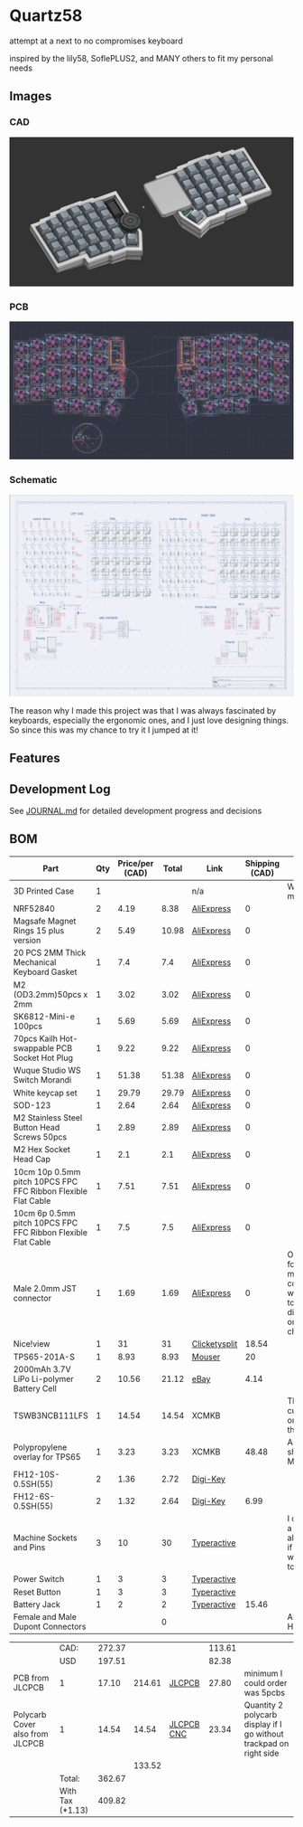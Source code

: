 # Quartz58

attempt at a next to no compromises keyboard

inspired by the lily58, SoflePLUS2, and MANY others to fit my personal needs

## Images

### CAD

![CAD](IMGS/cad20250801.png)

### PCB

![PCB](IMGS/pcb20250801.png)

### Schematic

![Schematic](IMGS/schematic20250801.png)

The reason why I made this project was that I was always fascinated by keyboards, especially the ergonomic ones, and I just love designing things. So since this was my chance to try it I jumped at it!

## Features

## Development Log

See [JOURNAL.md](JOURNAL.md) for detailed development progress and decisions

## BOM

| Part                                                          | Qty | Price/per (CAD) | Total | Link                                                                                                                                                                                                                                                                                                                                                                                | Shipping (CAD) | Notes                                                                               |
| ------------------------------------------------------------- | --- | --------------- | ----- | ----------------------------------------------------------------------------------------------------------------------------------------------------------------------------------------------------------------------------------------------------------------------------------------------------------------------------------------------------------------------------------- | -------------- | ----------------------------------------------------------------------------------- |
| 3D Printed Case                                               | 1   |                 |       | n/a                                                                                                                                                                                                                                                                                                                                                                                 |                | Will print myself                                                                   |
| NRF52840                                                      | 2   | 4.19            | 8.38  | [AliExpress](https://www.aliexpress.com/item/1005006271779544.html)                                                                                                                                                                                                                                                                                                                 | 0              |                                                                                     |
| Magsafe Magnet Rings 15 plus version                          | 2   | 5.49            | 10.98 | [AliExpress](https://www.aliexpress.com/item/1005006981590979.html)                                                                                                                                                                                                                                                                                                                 | 0              |                                                                                     |
| 20 PCS 2MM Thick Mechanical Keyboard Gasket                   | 1   | 7.4             | 7.4   | [AliExpress](https://www.aliexpress.com/item/1005004800667967.html)                                                                                                                                                                                                                                                                                                                 | 0              |                                                                                     |
| M2 (OD3.2mm)50pcs x 2mm                                       | 1   | 3.02            | 3.02  | [AliExpress](https://www.aliexpress.com/item/1005005220632314.html)                                                                                                                                                                                                                                                                                                                 | 0              |                                                                                     |
| SK6812-Mini-e 100pcs                                          | 1   | 5.69            | 5.69  | [AliExpress](https://www.aliexpress.com/item/1005007863635868.html)                                                                                                                                                                                                                                                                                                                 | 0              |                                                                                     |
| 70pcs Kailh Hot-swappable PCB Socket Hot Plug                 | 1   | 9.22            | 9.22  | [AliExpress](https://www.aliexpress.com/item/1005007232040760.html)                                                                                                                                                                                                                                                                                                                 | 0              |                                                                                     |
| Wuque Studio WS Switch Morandi                                | 1   | 51.38           | 51.38 | [AliExpress](https://www.aliexpress.com/item/1005006856018973.html?algo_exp_id=7a004831-5b55-4bc5-8157-6f7e24144c7f-8&pdp_ext_f=%7B%22order%22%3A%22174%22%2C%22eval%22%3A%221%22%7D&pdp_npi=4%40dis!CAD!51.38!51.38!!!261.34!261.34!%402101ef5e17540155164282071e8086!12000038527534068!sea!CA!2614882474!X&curPageLogUid=DSRWiZJnTAN4&utparam-url=scene%3Asearch%7Cquery_from%3A) | 0              |                                                                                     |
| White keycap set                                              | 1   | 29.79           | 29.79 | [AliExpress](https://www.aliexpress.com/item/1005004452360229.html)                                                                                                                                                                                                                                                                                                                 | 0              |                                                                                     |
| SOD-123                                                       | 1   | 2.64            | 2.64  | [AliExpress](https://www.aliexpress.com/item/1005006323468521.html)                                                                                                                                                                                                                                                                                                                 | 0              |                                                                                     |
| M2 Stainless Steel Button Head Screws 50pcs                   | 1   | 2.89            | 2.89  | [AliExpress](https://www.aliexpress.com/item/32810852732.html)                                                                                                                                                                                                                                                                                                                      | 0              |                                                                                     |
| M2 Hex Socket Head Cap                                        | 1   | 2.1             | 2.1   | [AliExpress](https://www.aliexpress.com/item/32810872544.html)                                                                                                                                                                                                                                                                                                                      | 0              |                                                                                     |
| 10cm 10p 0.5mm pitch 10PCS FPC FFC Ribbon Flexible Flat Cable | 1   | 7.51            | 7.51  | [AliExpress](https://www.aliexpress.com/item/1005006420267064.html)                                                                                                                                                                                                                                                                                                                 | 0              |                                                                                     |
| 10cm 6p 0.5mm pitch 10PCS FPC FFC Ribbon Flexible Flat Cable  | 1   | 7.5             | 7.5   | [AliExpress](https://www.aliexpress.com/item/1005006420267064.html)                                                                                                                                                                                                                                                                                                                 | 0              |                                                                                     |
| Male 2.0mm JST connector                                      | 1   | 1.69            | 1.69  | [AliExpress](https://www.aliexpress.com/item/1005002564191148.html)                                                                                                                                                                                                                                                                                                                 | 0              | Only using for the 2 male connectors, will switch to a different one if its cheaper |
| Nice!view                                                     | 1   | 31              | 31    | [Clicketysplit](https://clicketysplit.ca/products/nice-view)                                                                                                                                                                                                                                                                                                                        | 18.54          |                                                                                     |
| TPS65-201A-S                                                  | 1   | 8.93            | 8.93  | [Mouser](https://www.mouser.ca/ProductDetail/Azoteq/TPS65-201A-S?qs=pfd5qewlna5Lh8O0E8DcUQ%3D%3D)                                                                                                                                                                                                                                                                                   | 20             |                                                                                     |
| 2000mAh 3.7V LiPo Li-polymer Battery Cell                     | 2   | 10.56           | 21.12 | [eBay](https://www.ebay.ca/itm/123069203020)                                                                                                                                                                                                                                                                                                                                        | 4.14           |                                                                                     |
| TSWB3NCB111LFS                                                | 1   | 14.54           | 14.54 | XCMKB                                                                                                                                                                                                                                                                                                                                                                               |                | This is a custom order to them                                                      |
| Polypropylene overlay for TPS65                               | 1   | 3.23            | 3.23  | XCMKB                                                                                                                                                                                                                                                                                                                                                                               | 48.48          | As they ship from Malaysia                                                          |
| FH12-10S-0.5SH(55)                                            | 2   | 1.36            | 2.72  | [Digi-Key](https://www.digikey.com/en/products/detail/hirose-electric-co-ltd/FH12-10S-0-5SH-55/1110314)                                                                                                                                                                                                                                                                             |                |                                                                                     |
| FH12-6S-0.5SH(55)                                             | 2   | 1.32            | 2.64  | [Digi-Key](https://www.digikey.com/en/products/detail/hirose-electric-co-ltd/FH12-6S-0-5SH-55/1089415)                                                                                                                                                                                                                                                                              | 6.99           |                                                                                     |
| Machine Sockets and Pins                                      | 3   | 10              | 30    | [Typeractive](https://typeractive.xyz/products/machine-sockets-and-pins?variant=45741664469223)                                                                                                                                                                                                                                                                                     |                | I can't find a cheaper alternative, if there is I will switch to it                 |
| Power Switch                                                  | 1   | 3               | 3     | [Typeractive](https://typeractive.xyz/products/power-switch)                                                                                                                                                                                                                                                                                                                        |                |                                                                                     |
| Reset Button                                                  | 1   | 3               | 3     | [Typeractive](https://typeractive.xyz/products/reset-button)                                                                                                                                                                                                                                                                                                                        |                |                                                                                     |
| Battery Jack                                                  | 1   | 2               | 2     | [Typeractive](https://typeractive.xyz/products/battery-jack?variant=45597492707559)                                                                                                                                                                                                                                                                                                 | 15.46          |                                                                                     |
| Female and Male Dupont Connectors                             |     |                 | 0     |                                                                                                                                                                                                                                                                                                                                                                                     |                | Already Have                                                                        |

|                                 |                   |        |        |                                                                  |        |                                                                    |
| ------------------------------- | ----------------- | ------ | ------ | ---------------------------------------------------------------- | ------ | ------------------------------------------------------------------ |
|                                 | CAD:              | 272.37 |        |                                                                  | 113.61 |                                                                    |
|                                 | USD               | 197.51 |        |                                                                  | 82.38  |                                                                    |
| PCB from JLCPCB                 | 1                 | 17.10  | 214.61 | [JLCPCB](https://cart.jlcpcb.com/quote?rand=0.04393028142638511) | 27.80  | minimum I could order was 5pcbs                                    |
| Polycarb Cover also from JLCPCB | 1                 | 14.54  | 14.54  | [JLCPCB CNC](https://jlccnc.com/cnc-machining-quote)             | 23.34  | Quantity 2 polycarb display if I go without trackpad on right side |
|                                 |                   |        | 133.52 |                                                                  |        |                                                                    |
|                                 | Total:            | 362.67 |        |                                                                  |        |                                                                    |
|                                 | With Tax (\*1.13) | 409.82 |        |                                                                  |        |                                                                    |
